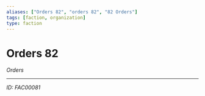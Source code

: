 ```yaml
---
aliases: ["Orders 82", "orders 82", "82 Orders"]
tags: [faction, organization]
type: faction
---
```


# Orders 82

*Orders*

---
*ID: FAC00081*